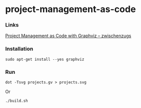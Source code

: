 # project-management-as-code

### Links

[Project Management as Code with Graphviz – zwischenzugs](https://zwischenzugs.com/2017/12/18/project-management-as-code-with-graphviz/)

### Installation

`sudo apt-get install --yes graphviz`


### Run

`dot -Tsvg projects.gv > projects.svg`

Or

`./build.sh`
